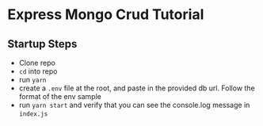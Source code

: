 # Express Mongo Crud Tutorial

## Startup Steps

- Clone repo
- `cd` into repo
- run `yarn`
- create a `.env` file at the root, and paste in the provided db url. Follow the format of the env sample
- run `yarn start` and verify that you can see the console.log message in `index.js`
